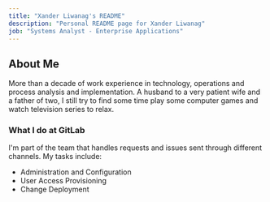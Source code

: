 ```yaml
---
title: "Xander Liwanag's README"
description: "Personal README page for Xander Liwanag"
job: "Systems Analyst - Enterprise Applications"
---
```


## About Me

More than a decade of work experience in technology, operations and process analysis and implementation. A husband to a very patient wife and a father of two, I still try to find some time play some computer games and watch television series to relax.

### What I do at GitLab

I'm part of the team that handles requests and issues sent through different channels. My tasks include:

- Administration and Configuration
- User Access Provisioning
- Change Deployment
